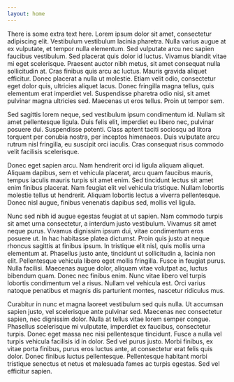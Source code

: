 ```yaml
---
layout: home
---
```


<p>
There is some extra text here. Lorem ipsum dolor sit amet, consectetur adipiscing elit. Vestibulum vestibulum lacinia pharetra. Nulla varius augue at ex vulputate, et tempor nulla elementum. Sed vulputate arcu nec sapien faucibus vestibulum. Sed placerat quis dolor id luctus. Vivamus blandit vitae mi eget scelerisque. Praesent auctor nibh metus, sit amet consequat nulla sollicitudin at. Cras finibus quis arcu ac luctus. Mauris gravida aliquet efficitur. Donec placerat a nulla ut molestie. Etiam velit odio, consectetur eget dolor quis, ultricies aliquet lacus. Donec fringilla magna tellus, quis elementum erat imperdiet vel. Suspendisse pharetra odio nisi, sit amet pulvinar magna ultricies sed. Maecenas ut eros tellus. Proin ut tempor sem.

Sed sagittis lorem neque, sed vestibulum ipsum condimentum id. Nullam sit amet pellentesque ligula. Duis felis elit, imperdiet eu libero nec, pulvinar posuere dui. Suspendisse potenti. Class aptent taciti sociosqu ad litora torquent per conubia nostra, per inceptos himenaeos. Duis vulputate arcu rutrum nisl fringilla, eu suscipit orci iaculis. Cras consequat risus commodo velit facilisis scelerisque.

Donec eget sapien arcu. Nam hendrerit orci id ligula aliquam aliquet. Aliquam dapibus, sem et vehicula placerat, arcu quam faucibus mauris, tempus iaculis mauris turpis sit amet enim. Sed tincidunt lectus sit amet enim finibus placerat. Nam feugiat elit vel vehicula tristique. Nullam lobortis molestie tellus ut hendrerit. Aliquam lobortis lectus a viverra pellentesque. Donec nisl augue, finibus venenatis dapibus sed, mollis vel ligula.

Nunc sed nibh id augue egestas feugiat at ut sapien. Nam commodo turpis sit amet urna consectetur, a interdum justo vestibulum. Vivamus sit amet neque purus. Vivamus dignissim ipsum dui, vitae condimentum eros posuere ut. In hac habitasse platea dictumst. Proin quis justo at neque rhoncus sagittis at finibus ipsum. In tristique elit nisl, quis mollis urna elementum at. Phasellus justo ante, tincidunt ut sollicitudin a, lacinia non elit. Pellentesque vehicula libero eget mollis fringilla. Fusce in feugiat purus. Nulla facilisi. Maecenas augue dolor, aliquam vitae volutpat ac, luctus bibendum quam. Donec nec finibus enim. Nunc vitae libero vel turpis lobortis condimentum vel a risus. Nullam vel vehicula est. Orci varius natoque penatibus et magnis dis parturient montes, nascetur ridiculus mus.

Curabitur in nunc et magna laoreet vestibulum sed quis nulla. Ut accumsan sapien justo, vel scelerisque ante pulvinar sed. Maecenas nec consectetur sapien, nec dignissim dolor. Nulla at tellus vitae lorem semper congue. Phasellus scelerisque mi vulputate, imperdiet ex faucibus, consectetur turpis. Donec eget massa nec nisi pellentesque tincidunt. Fusce a nulla vel turpis vehicula facilisis id in dolor. Sed vel purus justo. Morbi finibus, ex vitae porta finibus, purus eros luctus ante, at consectetur erat felis quis dolor. Donec finibus luctus pellentesque. Pellentesque habitant morbi tristique senectus et netus et malesuada fames ac turpis egestas. Sed vel efficitur sapien.
</p>

